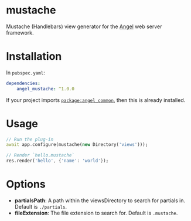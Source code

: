 # mustache
Mustache (Handlebars) view generator for the [Angel](https://github.com/angel-dart/angel)
web server framework.

# Installation
In `pubspec.yaml`:

```yaml
dependencies:
    angel_mustache: ^1.0.0
```

If your project imports [`package:angel_common`](https://github.com/angel-dart/common),
then this is already installed.

# Usage
```dart
// Run the plug-in
await app.configure(mustache(new Directory('views')));

// Render `hello.mustache`
res.render('hello', {'name': 'world'});
```

# Options
- **partialsPath**: A path within the viewsDirectory to search for partials in.
    Default is `./partials`.
- **fileExtension**: The file extension to search for. Default is `.mustache`.
